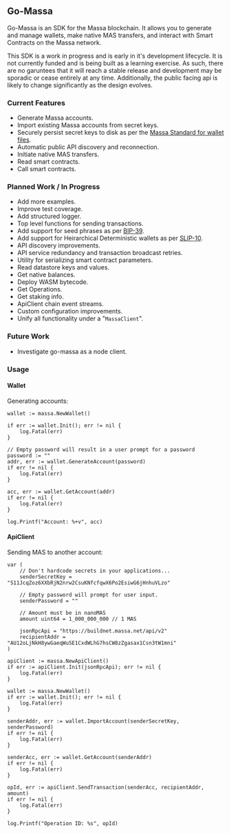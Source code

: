 ## Go-Massa ##

Go-Massa is an SDK for the Massa blockchain. It allows you to generate and manage wallets, make native MAS transfers, and interact with Smart Contracts on the Massa network.

This SDK is a work in progress and is early in it's development lifecycle. It is not currently funded and is being built as a learning exercise. As such, there are no garuntees that it will reach a stable release and development may be sporadic or cease entirely at any time. Additionally, the public facing api is likely to change significantly as the design evolves.

### Current Features ###
- Generate Massa accounts.
- Import existing Massa accounts from secret keys.
- Securely persist secret keys to disk as per the [Massa Standard for wallet files](https://github.com/massalabs/massa-standards/blob/main/wallet/file-format.md).
- Automatic public API discovery and reconnection.
- Initiate native MAS transfers.
- Read smart contracts.
- Call smart contracts.


### Planned Work / In Progress ###
- Add more examples.
- Improve test coverage.
- Add structured logger.
- Top level functions for sending transactions.
- Add support for seed phrases as per [BIP-39](https://github.com/bitcoin/bips/blob/master/bip-0039.mediawiki).
- Add support for Heirarchical Deterministic wallets as per [SLIP-10](https://github.com/satoshilabs/slips/blob/master/slip-0010.md).
- API discovery improvements.
- API service redundancy and transaction broadcast retries.
- Utility for serializing smart contract parameters.
- Read datastore keys and values.
- Get native balances.
- Deploy WASM bytecode.
- Get Operations.
- Get staking info.
- ApiClient chain event streams.
- Custom configuration improvements.
- Unify all functionality under a "`MassaClient`".


### Future Work ###
- Investigate go-massa as a node client.


### Usage ###

#### Wallet ####

Generating accounts:
```
wallet := massa.NewWallet()

if err := wallet.Init(); err != nil {
    log.Fatal(err)
}

// Empty password will result in a user prompt for a password
password := ""
addr, err := wallet.GenerateAccount(password)
if err != nil {
    log.Fatal(err)
}

acc, err := wallet.GetAccount(addr)
if err != nil {
    log.Fatal(err)
}

log.Printf("Account: %+v", acc)
```

#### ApiClient ####

Sending MAS to another account:
```
var (
    // Don't hardcode secrets in your applications...
    senderSecretKey = "S11JcqZoz6XXbRjN2nrw2CsuKNfcfqwX6Po2EsiwG6jHnhuVLzo"

    // Empty password will prompt for user input.
    senderPassword = ""

    // Amount must be in nanoMAS
    amount uint64 = 1_000_000_000 // 1 MAS

    jsonRpcApi = "https://buildnet.massa.net/api/v2"
    recipientAddr = "AU12oLjNkH8ywGaeqWuSE1CxdWLhG7hsCW8zZgasax1Csn3tW1mni"
)

apiClient := massa.NewApiClient()
if err := apiClient.Init(jsonRpcApi); err != nil {
    log.Fatal(err)
}

wallet := massa.NewWallet()
if err := wallet.Init(); err != nil {
    log.Fatal(err)
}

senderAddr, err := wallet.ImportAccount(senderSecretKey, senderPassword)
if err != nil {
    log.Fatal(err)
}

senderAcc, err := wallet.GetAccount(senderAddr)
if err != nil {
    log.Fatal(err)
}

opId, err := apiClient.SendTransaction(senderAcc, recipientAddr, amount)
if err != nil {
    log.Fatal(err)
}

log.Printf("Operation ID: %s", opId)
```